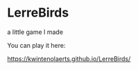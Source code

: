 # LerreBirds
a little game I made

You can play it here:

https://kwintenolaerts.github.io/LerreBirds/
